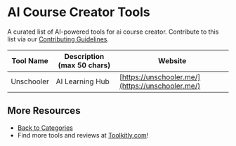 # AI Course Creator Tools

A curated list of AI-powered tools for ai course creator. Contribute to this list via our [Contributing Guidelines](../CONTRIBUTING.md).

| Tool Name | Description (max 50 chars) | Website |
|-----------|----------------------------|---------|
| Unschooler | AI Learning Hub | [https://unschooler.me/](https://unschooler.me/) |

## More Resources
- [Back to Categories](https://github.com/ToolkitlyAI/awesome-ai-tools/blob/master/README.md)
- Find more tools and reviews at [Toolkitly.com](https://toolkitly.com)!
